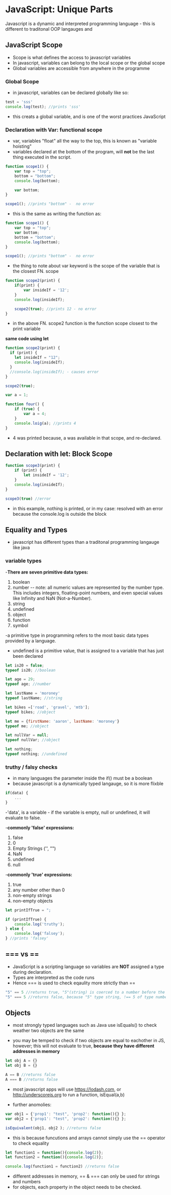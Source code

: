 # JavaScript: Unique Parts

Javascript is a dynamic and interpreted programming language - this is different to traditonal OOP langauges and 

## JavaScript Scope

- Scope is what defines the access to javascript variables
- In javascript, variables can belong to the local scope or the global scope
- Global variables are accessible from anywhere in the programme

### Global Scope

- in javascript, variables can be declared globally like so:

```javascript
test = 'sss'
console.log(test); //prints 'sss'
```
- this creats a global variable, and is one of the worst practices JavaScript

### Declaration with Var: functional scope 

- var, variables "float" all the way to the top, this is known as "variable hoisting" 
- variables declared at the bottom of the program, will **not** be the last thing executed in the script.

```javascript
function scope1() {
    var top = "top";
    bottom = "bottom";
    console.log(bottom);

    var bottom;
}

scope1(); //prints "bottom" -  no error
```
- this is the same as writing the function as:

```javascript
function scope1() {
    var top = "top";
    var bottom;
    bottom = "bottom";
    console.log(bottom);
}

scope1(); //prints "bottom" -  no error
```

- the thing to note about var keyword is the scope of the variable that is the closest FN. scope

```javascript
function scope2(print) {
    if(print) {
        var insideIf = '12';
    }
    console.log(insideIf);

    scope2(true); //prints 12 - no error
}
```

- in the above FN. scope2 function is the function scope closest to the print variable

**same code using let**

```javascript
function scope2(print) {
  if (print) {
    let insideIf = "12";
    console.log(insideIf);
  }
  //console.log(insideIf); - causes error
}

scope2(true);
```

```javascript
var a = 1;

function four() {
    if (true) {
        var a = 4;
    }
    console.loig(a); //prints 4
}
```

- 4 was printed because, a was available in that scope, and re-declared.


## Declaration with let: Block Scope

```javascript
function scope3(print) {
    if (print) {
        let insideIf = '12';
    }
    console.log(insideIf);
}

scope3(true) //error
```

- in this example, nothing is printed, or in my case: resolved with an error because the console.log is outside the block

## Equality and Types

- javascript has different types than a traditonal programming langauge like java

### variable types

-**There are seven primitive data types:**

1. boolean
2. number 
-- note: all numeric values are represented by the number type. This includes integers, floating-point numbers, and even special values like Infinity and NaN (Not-a-Number).
3. string
4. undefined
5. object
6. function
7. symbol

-a primitive type in programming refers to the most basic data types provided by a language.

- undefined is a primitive value, that is assigned to a variable that has just been declared

```javascript
let is20 = false;
typeof is20; //boolean

let age = 29;
typeof age; //number 

let lastName = 'moroney'
typeof lastName; //string

let bikes =['road', 'gravel', 'mtb'];
typeof bikes; //object

let me = {firstName: 'aaron', lastName: 'moroney'}
typeof me; //object

let nullVar = null;
typeof nullVar; //object

let nothing;
typeof nothing; //undefined
```

### truthy / falsy checks

- in many languages the parameter inside the if() must be a boolean
- because javascript is a dynamically typed langauge, so it is more flixble

```javascript
if(data) {
    ...
}
```

-'data', is a variable - if the variable is empty, null or undefined, it will evaluate to false. 

-**commonly 'false' expressions:**

1. false 
2. 0
3. Empty Strings ('', "")
4. NaN
5. undefined 
6. null

-**commonly 'true' expressions:**

1. true
2. any number other than 0
3. non-empty strings
4. non-empty objects

``` javascript
let printIfTrue = ";

if (printIfTrue) {
    console.log('truthy');
} else {
    console.log('falsey');
} //prints 'falsey'
```

## === vs ==

- JavaScript is a scripting language so variables are **NOT** assigned a type during declaration.
- Types are interpreted as the code runs 
- Hence === is used to check eqaulity more strictly than ==

```javascript
"5" == 5 //returns true, "5"(string) is coerced to a number before the comparison
"5" === 5 //returns false, because "5" type string, !== 5 of type number 
```

## Objects

- most strongly typed languages such as Java use isEquals() to check weather two objects are the same

- you may be temped to check if two objects are equal to eachother in JS, however; this will not evaluate to true, **because they have different addresses in memory**

```javascript
let obj A = {}
let obj B = {}

A == B //returns false
A === B //returns false
```

- most javascript apps will use https://lodash.com, or http://underscorejs.org to run a function, isEqual(a,b)

- further anomolies:

```javascript
var obj1 = {'prop1': "test", 'prop2': function(){} };
var obj2 = {'prop1': "test", 'prop2': function(){} };

isEquivalent(obj1, obj2 ); //returns false
```

- this is because funcutions and arrays cannot simply use the == operator to check equality


```javascript
let function1 = function(){console.log(2)};
let function2 = function(){console.log(2)};

console.log(function1 = function2) //returns false
```

- different addresses in memory, == & === can only be used for strings and numbers
- for objects, each property in the object needs to be checked.
